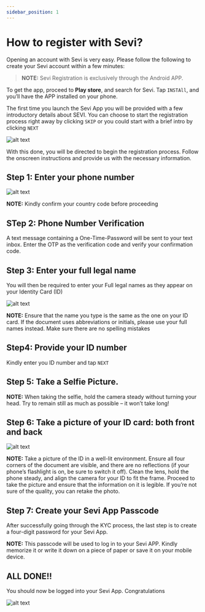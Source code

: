 ```yaml
---
sidebar_position: 1
---
```



# How to register with Sevi?
Opening an account with Sevi is very easy. Please follow the following to create your Sevi account within a few minutes:

> **NOTE:** Sevi Registration is exclusively through the Android APP.

To get the app, proceed to **Play store**, and search for Sevi. Tap `INSTAll`, and you’ll have the APP installed on your phone.

The first time you launch the Sevi App you will be provided with a few introductory details about SEVI.
You can choose to start the registration process right away by clicking `SKIP` or you could start with a brief intro by clicking `NEXT`


![alt text](register/firstlaunch.png "Logo Title Text 1")

With this done, you will be directed to begin the registration process. Follow the onscreen instructions and provide us with the necessary information.

## Step 1: Enter your phone number

![alt text](register/Phoneverification.png "Logo Title Text 1")

**NOTE:** Kindly confirm your country code before proceeding

## STep 2: Phone Number Verification
 A text message containing a One-Time-Password will be sent to your text inbox. Enter the OTP as the verification code and verify your confirmation code.


## Step 3: Enter your full legal name
You will then be required to enter your Full legal names as they appear on your Identity Card (ID)


![alt text](register/KYCname.png "Logo Title Text 1")


**NOTE:** Ensure that the name you type is the same as the one on your ID card. If the document uses abbreviations or initials, please use your full names instead. Make sure there are no spelling mistakes

## Step4:	Provide your ID number 
Kindly enter you ID number and tap `NEXT`


## Step 5: Take a Selfie Picture.

**NOTE:** When taking the selfie, hold the camera steady without turning your head. Try to remain still as much as possible – it won’t take long!

## Step 6: 	Take a picture of your ID card: both front and back


![alt text](register/KYCID.png "Logo Title Text 1")


**NOTE:** Take a picture of the ID in a well-lit environment.  Ensure all four corners of the document are visible, and there are no reflections (if your phone’s flashlight is on, be sure to switch it off). Clean the lens, hold the phone steady, and align the camera for your ID to fit the frame. Proceed to take the picture and ensure that the information on it is legible. If you’re not sure of the quality, you can retake the photo.

## Step 7:	Create your Sevi App Passcode
After successfully going through the KYC process, the last step is to create a four-digit password for your Sevi App. 

**NOTE:** This passcode will be used to log in to your Sevi APP. Kindly memorize it or write it down on a piece of paper or save it on your mobile device.

## ALL DONE!!
You should now be logged into your Sevi App. Congratulations


![alt text](register/Personalwallet2.png "Logo Title Text 1")
